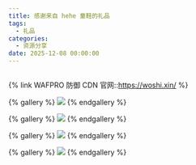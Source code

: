```yaml
---
title: 感谢来自 hehe 童鞋的礼品
tags:
  - 礼品
categories:
  - 资源分享
date: 2025-12-08 00:00:00
---
```


> 

<!-- more -->

## 



{% link WAFPRO 防御 CDN 官网::https://woshi.xin/ %}

{% gallery %}
![](https://cdn.dusays.com/2024/12/776-1.jpg)
{% endgallery %}

{% gallery %}
![](https://cdn.dusays.com/2024/12/776-2.jpg)
{% endgallery %}

{% gallery %}
![](https://cdn.dusays.com/2024/12/776-3.jpg)
{% endgallery %}

{% gallery %}
![](https://cdn.dusays.com/2024/12/776-4.jpg)
{% endgallery %}